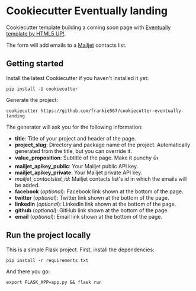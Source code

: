 # Cookiecutter Eventually landing

Cookiecutter template building a coming soon page with [Eventually template by HTML5 UP!](https://html5up.net/eventually).

The form will add emails to a [Mailjet](https://www.mailjet.com/) contacts list.

## Getting started

Install the latest Cookiecutter if you haven't installed it yet:

```
pip install -U cookiecutter
```

Generate the project:

```
cookiecutter https://github.com/frankie567/cookiecutter-eventually-landing
```

The generator will ask you for the following information:
* **title**: Title of your project and header of the page.
* **project_slug**: Directory and package name of the project. Automatically generated from the title, but you can override it.
* **value_proposition**: Subtitle of the page. Make it punchy 👍
* **mailjet_apikey_public**: Your Mailjet public API key.
* **mailjet_apikey_private**: Your Mailjet private API key.
* *mailjet_contactslist_id*: Mailjet contacts list's id in which the emails will be added.
* **facebook** (*optional*): Facebook link shown at the bottom of the page.
* **twitter** (*optional*): Twitter link shown at the bottom of the page.
* **linkedin** (*optional*): LinkedIn link shown at the bottom of the page.
* **github** (*optional*): GitHub link shown at the bottom of the page.
* **email** (*optional*): Email link shown at the bottom of the page.

## Run the project locally

This is a simple Flask project. First, install the dependencies:

```
pip install -r requirements.txt
```

And there you go:

```
export FLASK_APP=app.py && flask run
```
